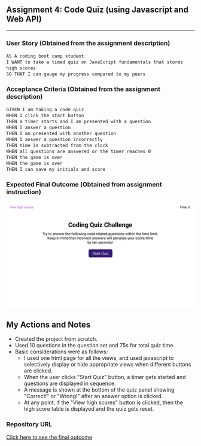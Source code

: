 ## Assignment 4: Code Quiz (using Javascript and Web API)
---

### User Story (Obtained from the assignment description)

```
AS A coding boot camp student
I WANT to take a timed quiz on JavaScript fundamentals that stores high scores
SO THAT I can gauge my progress compared to my peers
```

### Acceptance Criteria (Obtained from the assignment description)

```
GIVEN I am taking a code quiz
WHEN I click the start button
THEN a timer starts and I am presented with a question
WHEN I answer a question
THEN I am presented with another question
WHEN I answer a question incorrectly
THEN time is subtracted from the clock
WHEN all questions are answered or the timer reaches 0
THEN the game is over
WHEN the game is over
THEN I can save my initials and score
```

### Expected Final Outcome (Obtained from assignment instruction)
![password generator demo](./assets/images/04-web-apis-homework-demo.gif)

## My Actions and Notes

* Created the project from scratch.
* Used 10 questions in the question set and 75s for total quiz time.
* Basic considerations were as follows:
    * I used one html page for all the views, and used javascript to selectively display or hide appropriate views when different buttons are clicked.
    * When the user clicks "Start Quiz" button, a timer gets started and questions are displayed in sequence.
    * A message is shown at the bottom of the quiz panel showing "Correct!" or "Wrong!" after an answer option is clicked.
    * At any point, if the "View high scores" button is clicked, then the high score table is displayed and the quiz gets reset.

### Repository URL
[Click here to see the final outcome](https://samiul1988.github.io/assignment4_code_quiz/)